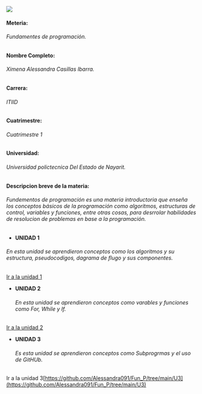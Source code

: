 ![](https://i.pinimg.com/736x/da/40/4b/da404bf7bd4398c9f256c65507d3c860.jpg)
#### Meteria:
###### Fundamentes de programación.
#### Nombre Completo:
###### Ximena Alessandra Casillas Ibarra.
#### Carrera:
###### ITIID
#### Cuatrimestre:
###### Cuatrimestre 1
#### Universidad: 
###### Universidad polictecnica Del Estado de Nayarit.
#### Descripcion breve de la materia: 
###### Fundementos de programación es una materia introductoria que enseña los conceptos básicos de la programación como algoritmos, estructuras de control, variables y funciones, entre otras cosas, para desrrolar habilidades de resolucion de problemas en base a la programación. 

- **UNIDAD 1**
###### En esta unidad se aprendieron conceptos como los algoritmos y su estructura, pseudocodigos, dagrama de flugo y sus componentes.
[Ir a la unidad 1](https://github.com/Alessandra091/Fun_P/tree/main/U1 "Ir a la unidad 1")

- **UNIDAD 2**
  ###### En esta unidad se aprendieron conceptos como varables y funciones como For, While y If.
[Ir a la unidad 2](https://github.com/Alessandra091/Fun_P/tree/main/U2 "Ir a la unidad 2")

- **UNIDAD 3**
  ###### Es esta unidad se aprendieron conceptos como Subprogrmas y el uso de GitHUb.
Ir a la unidad 3[https://github.com/Alessandra091/Fun_P/tree/main/U3](https://github.com/Alessandra091/Fun_P/tree/main/U3)
